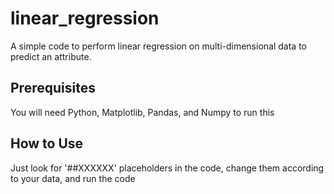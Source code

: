# linear_regression
A simple code to perform linear regression on multi-dimensional data to predict an attribute.

## Prerequisites
You will need Python, Matplotlib, Pandas, and Numpy to run this

## How to Use
Just look for '##XXXXXX' placeholders in the code, change them according to your data, and run the code

